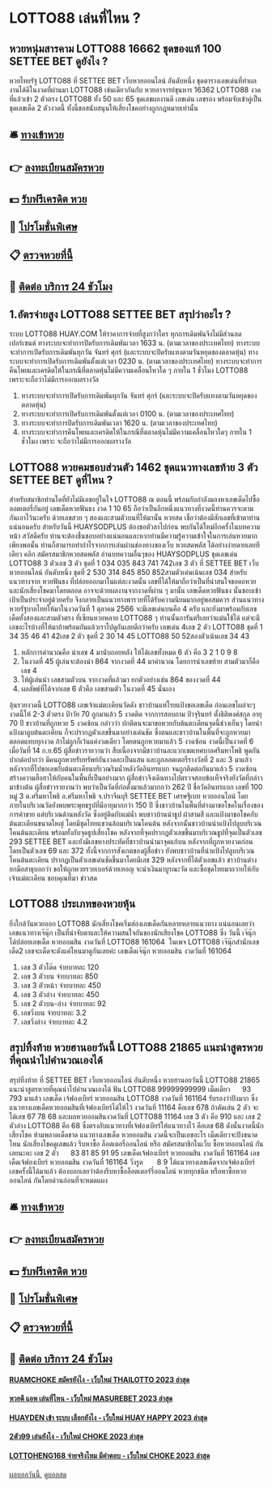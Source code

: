 # LOTTO88 เล่นที่ไหน ?
## หวยหนุ่มสารคาม LOTTO88 16662 ชุดของแท้ 100 SETTEE BET ดูยังไง ?
หวยไทยรัฐ LOTTO88 ที่ SETTEE BET เว็บหวยออนไลน์ อันดับหนึ่ง ชุดตารางเลขเด่นที่ทำผลงานได้ดีในงวดที่ผ่านมา LOTTO88 เช่นเดียวกันกับ หวยอาจารย์ขุนหาร 16362 LOTTO88 งวดที่แล้วเข้า 2 ตัวตรง LOTTO88 ทั้ง 50 และ 65 ชุดเลขผลงานดี เลขเด่น เลขรอง พร้อมจับเข้าคู่เป็นชุดเลขเด็ด 2 ตัวงวดนี้ ทั้งนี้ขอสนับสนุนให้เสี่ยงโชคอย่างถูกกฎหมายเท่านั้น

## 🛎 [ทางเข้าหวย](https://bit.ly/3BG5bNw)
## 👉 [ลงทะเบียนสมัครหวย](https://bit.ly/3BG5bNw)
## 💵 [รับฟรีเครดิต หวย](https://bit.ly/3C3mvgS)
## 👑 [โปรโมชั่นพิเศษ](https://bit.ly/3C3mvgS)
## 📋 [ตรวจหวยที่นี้](https://bit.ly/3C3mvgS)
## 📱 [ติดต่อ บริการ 24 ชัวโมง](https://bit.ly/3C3mvgS)

## 1.อัตรจ่ายสูง LOTTO88 SETTEE BET สรุปว่าอะไร ?
ระบบ LOTTO88 HUAY.COM ให้ราคาการจ่ายที่สูงกว่าใคร ทุกการเดิมพันจึงไม่มีส่วนลดเปอร์เซนต์
ทางระบบจะทำการปิดรับการเดิมพันเวลา 1633 น. (ตามเวลาของประเทศไทย)
ทางระบบจะทำการเปิดรับการเดิมพันทุกวัน จันทร์ ศุกร์ (และระบบจะปิดรับแทงตามวันหยุดของตลาดหุ้น)
ทางระบบจะทำการเปิดรับการเดิมพันตั้งแต่เวลา 0230 น. (ตามเวลาของประเทศไทย)
ทางระบบจะทำการคืนโพยและเครดิตให้ในกรณีที่ตลาดหุ้นไม่มีความเคลื่อนไหวใด ๆ ภายใน 1 ชั่วโมง LOTTO88 เพราะจะถือว่าไม่มีการออกผลรางวัล
1. ทางระบบจะทำการเปิดรับการเดิมพันทุกวัน จันทร์ ศุกร์ (และระบบจะปิดรับแทงตามวันหยุดของตลาดหุ้น)
2. ทางระบบจะทำการเปิดรับการเดิมพันตั้งแต่เวลา 0100 น. (ตามเวลาของประเทศไทย)
3. ทางระบบจะทำการปิดรับการเดิมพันเวลา 1620 น. (ตามเวลาของประเทศไทย)
4. ทางระบบจะทำการคืนโพยและเครดิตให้ในกรณีที่ตลาดหุ้นไม่มีความเคลื่อนไหวใดๆ ภายใน 1 ชั่วโมง เพราะ จะถือว่าไม่มีการออกผลรางวัล

## LOTTO88 หวยคมชอบส่วนตัว 1462 ชุดแนวทางเลขท้าย 3 ตัว SETTEE BET ดูที่ไหน ?
สำหรับสมาชิกท่านใดที่ยังไม่มีเลขอยู่ในใจ LOTTO88 ณ ตอนนี้ พร้อมกับกำลังมองหาเลขเด็ดไปซื้อลอตเตอรี่กันอยู่ เลขเด็ดหวยฟันธง งวด 1 10 65 ถือว่าเป็นอีกหนึ่งแนวทางที่งวดนี้ท่านควรจะตามกันเอาไว้นะครับ ด้วยเลขสวย ๆ สองและสามตัวบนที่ให้มานั้น หวยสด เชื่อว่าต้องมีสักเลขที่เข้าตาท่านแน่นอนครับ สำหรับวันนี้ HUAYSODPLUS ต้องขอตัวลาไปก่อน พบกันได้ใหม่อีกครั้งในบทความหน้า สวัสดีครับ
ท่านจะต้องชื่นชอบอย่างแน่นอนและหากท่านมีความรู้ความเข้าใจในการเล่นหวยมากเพียงพอนั้น ท่านก็สามารถทำกำไรจากการเล่นผ่านช่องทางของเว็บ หวยสดพลัส ได้อย่างง่ายดายเลยทีเดียว คลิก สมัครสมาชิกหวยสดพลัส
อ่านบทความอื่นๆของ HUAYSODPLUS
ชุดเลขเด่น LOTTO88 3 ตัวเลข 3 ตัว ชุดที่ 1 034 035 843 741 742เลข 3 ตัว ที่ SETTEE BET เว็บหวยออนไลน์ อันดับหนึ่ง ชุดที่ 2 530 314 845 850 852สามตัวเด่นเน้นเลข 034
สำหรับแนวทางจาก หวยฟันธง ที่ปล่อยออกมาในแต่ละงวดนั้น เลขที่ได้ให้มาถือว่าเป็นที่น่าสนใจขอคอหวยและนักเสี่ยงโชคมาโดยตลอด อาจจะด้วยผลงานจากงวดที่ผ่าน ๆ มานั้น เลขเด็ดหวยฟันธง นั้นชอบเข้าเป้าเป็นประจำอยู่ด้วยครับ จึงกลายเป็นแนวทางพารวยที่ได้รับความนิยมมากอยู่พอสมควร ส่วนแนวทางหวยรัฐบาลไทยให้มาในงวดวันที่ 1 ตุลาคม 2566 จะมีเลขเด่นบนคือ 4 ครับ และยังมาพร้อมกับเลขเด็ดทั้งสองและสามตัวตรง ที่เซียนหวยหลาย LOTTO88 ๆ ท่านนั้นการันตรีเลยว่าแม่นใช้ได้ แต่จะมีเลขอะไรบ้างที่ให้มาถ้าพร้อมกันแล้วเราไปดูกันเลยดีกว่าครับ
เลขเด่น 4เลข 2 ตัว LOTTO88 ชุดที่ 1 34 35 46 41 42เลข 2 ตัว ชุดที่ 2 30 14 45 LOTTO88 50 52สองตัวเน้นเลข 34 43
1. หลักการคำนวณคือ นำเลข 4 มานับถอยหลัง ให้ได้เลขทั้งหมด 6 ตัว คือ 3 2 1 0 9 8
2. ในงวดที่ 45 ผู้เล่นจะต้องนำ 864 จากงวดที่ 44 มาคำนวณ โดยการนำเลขท้าย สามตัวมาก็คือเลข 4
3. ให้ผู้เล่นนำ เลขสามตัวบน จากงวดที่แล้วมา ยกตัวอย่างเช่น 864 ของงวดที่ 44
4. ผลลัพธ์ที่ได้จากเลข 6 ตัวคือ เลขสามตัว ในงวดที่ 45 นั่นเอง

ลุ้นรวยงวดนี้ LOTTO88 เลขเจ้าแม่ตะเคียนวัดดัง ชาวบ้านแห่โรยแป้งขอเลขเด็ด ก่อนเลขโผล่จะๆ งวดนี้ให้ 2-3 ตัวตรง ป้าวัย 70 ถูกมาแล้ว 5 งวดติด
จากการสอบถาม ป้าจุรินทร์ ตั้งธิติพงศ์สกุล อายุ 70 ปี ชาวบ้านที่ถูกหวย 5 งวดซ้อน กล่าวว่า ปกติตนจะมาขอหวยกับต้นตะเคียนจุดนี้ช่วงเย็นๆ โดยนำแป้งมาลูบต้นตะเคียน ก็จะปรากฏตัวเลขขึ้นมาอย่างเด่นชัด ซึ่งตนและชาวบ้านในพื้นที่จะถูกหวยมาตลอดแทบทุกงวด ถ้าไม่ถูกก็เว้นแค่งวดเดียว โดยตนถูกหวยมาแล้ว 5 งวดซ้อน งวดนี้เป็นงวดที่ 6
เมื่อวันที่ 14 ก.ย.65 ผู้สื่อข่าวรายวานว่า สืบเนื่องจากมีชาวบ้านละแวกเขตเทศบาลศรีมหาโพธิ พูดกันปากต่อปากว่า มีคนถูกหวยรับทรัพย์กันงวดละเป็นแสน และถูกลอตเตอรี่รางวัลที่ 2 และ 3 มาแล้ว หลังจากที่ไปขอเลขกับต้นตะเคียนบริเวณริมน้ำหลังวัดอินทรแบก จนถูกติดต่อกันมาแล้ว 5 งวดซ้อน สร้างความฮือฮาให้กับคนในพื้นที่เป็นอย่างมาก ผู้สื่อข่าวจึงเดินทางไปตรวจสอบข้อเท็จจริงยังวัดที่กล่าวมาข้างต้น
ผู้สื่อข่าวรายงานว่า พบว่าเป็นวัดที่ก่อตั้งมาแล้วมากกว่า 262 ปี ชื่อวัดอินทรแบก เลขที่ 100 หมู่ 3 ต.ศรีมหาโพธิ อ.ศรีมหาโพธิ จ.ปราจีนบุรี SETTEE BET เศรษฐีเบท หวยออนไลน์ โดยภายในบริเวณวัดยังพบพระพุทธรูปที่มีอายุมากกว่า 150 ปี ซึ่งชาวบ้านในพื้นที่ต่างมาขอโชคในเรื่องของการค้าขาย แต่บริเวณด้านหลังวัด ซึ่งอยู่ติดกับแม่น้ำ พบชาวบ้านนำธูป ผ้าสามสี และแป้งมาขอโชคกับต้นตะเคียนขนาดใหญ่ โดยมีชุดไทยแขวนล้อมบริเวณโคนต้น
หลังจากนั้นชาวบ้านนำแป้งไปลูบบริเวณโคนต้นตะเคียน พร้อมทั้งกับจุดธูปเสี่ยงโชค หลังจากที่จุดปรากฏตัวเลขขึ้นมาบริเวณธูปที่จุดเป็นตัวเลข 293 SETTEE BET และยังมีเลขหางประทัดที่ชาวบ้านนำมาจุดแก้บน หลังจากที่ถูกหวยงวดก่อน โดยเป็นตัวเลข 69 และ 372
ทั้งนี้จากการสังเกตของผู้สื่อข่าว ยังพบชาวบ้านที่นำแป้งไปลูบบริเวณโคนต้นตะเคียน ปรากฏเป็นตัวเลขเด่นชัดขึ้นมาโดยมีเลข 329 หลังจากที่ได้ตัวเลขแล้ว ชาวบ้านต่างยกมือสาธุบอกว่า ขอให้ถูกหวยรวยเบอร์ด้วยเทอญ จะนำเงินมาบูรณะวัด และซื้อชุดไทยมาถวายให้กับเจ้าแม่ตะเคียน
ขอบคุณที่มา ข่าวสด

## LOTTO88 ประเภทของหวยหุ้น
ยิ่งใกล้วันหวยออก LOTTO88 นักเสี่ยงโชคเริ่มส่องเลขเด็ดกันหลายหลายแนวทาง แน่นอนเลยว่า เลขแนวทางเจ๊นุ๊ก เป็นที่น่าจับตาและให้ความสนใจกันของนักเสียงโชค LOTTO88 ซึ่ง วันนี้ เจ๊นุ๊ก ได้ปล่อยเลขเด็ด หวยออมสิน งวดวันที่ LOTTO88 161064  ในเพจ LOTTO88 เจ๊นุ๊กสำนักเลขเด็ด2 เลขจะเด็ดจะดังแค่ไหนมาดูกันเลยค่ะ
เลขเด็ดเจ๊นุ๊ก หวยออมสิน งวดวันที่ 161064
1. เลข 3 ตัวโต๊ด จ่ายบาทละ 120
2. เลข 3 ตัวบน จ่ายบาทละ 850
3. เลข 3 ตัวหน้า จ่ายบาทละ 450
4. เลข 3 ตัวล่าง จ่ายบาทละ 450
5. เลข 2 ตัวบน-ล่าง จ่ายบาทละ 92
6. เลขวิ่งบน จ่ายบาทละ 3.2
7. เลขวิ่งล่าง จ่ายบาทละ 4.2

## สรุปทิ้งท้าย หวยฮานอยวันนี้ LOTTO88 21865 แนะนำสูตรหวยที่คุณนำไปคำนวณเองได้
สรุปทิ้งท้าย ที่ SETTEE BET เว็บหวยออนไลน์ อันดับหนึ่ง หวยฮานอยวันนี้ LOTTO88 21865 แนะนำสูตรหวยที่คุณนำไปคำนวณเองได้ ฟัน LOTTO88 99999999999
เม็ดเดียว      93 793
มาแล้ว เลขเด็ด เจ้ฟองเบียร์ หวยออมสิน LOTTO88 งวดวันที่ 161164 รับรองว่าปังมาก ซึ่งแนวทางเลขเด็ดหวยออมสินที่เจ้ฟองเบียร์ได้ให้ไว้ งวดวันที่ 11164 คือเลข 678 ถ้าตัดเล่น 2 ตัว จะได้เลข 67 78 68 และผลหวยออมสินงวดวันที่ LOTTO88 11164 เลข 3 ตัว คือ 910 และ เลข 2 ตัวล่าง LOTTO88 คือ 68 ซึ่งตรงกับแนวทางที่เจ้ฟองเบียร์ให้แนวทางไว้ คือเลข 68 ดังนั้นงวดนี้นักเสี่ยงโชค ห้ามพลาดเด็ดขาด แนวทางเลขเด็ด หวยออมสิน งวดนี้จะเป็นเลขอะไร เม็ดเดียวจะปังขนาดไหน นักเสี่ยงโชคดูเลขแล้ว รีบหาซื้อ ล็อตเตอรี่ออนไลน์ หรือ สมัครสมาชิกในเว็บ ซื้อหวยออนไลน์ กันเลยนะคะ
เลข 2 ตัว      83 81 85 91 95
เลขเด็ดเจ้ฟองเบียร์ หวยออมสิน งวดวันที่ 161164
เลขเด็ดเจ้ฟองเบียร์ หวยออมสิน งวดวันที่ 161164
วิ่งรูด       8 9
ได้แนวทางเลขเด็ดจากเจ้ฟองเบียร์ เลขครั้งนี้ได้มาแล้ว ต้องบอกเลยว่าต้องรีบหาซื้อล็อตเตอร์รี่ออนไลน์ หวยทุกชนิด หรือหาซื้อหวยออนไลน์ กันโดยด่วนก่อนที่จะหมดแผง

## 🛎 [ทางเข้าหวย](https://bit.ly/3BG5bNw)
## 👉 [ลงทะเบียนสมัครหวย](https://bit.ly/3BG5bNw)
## 💵 [รับฟรีเครดิต หวย](https://bit.ly/3C3mvgS)
## 👑 [โปรโมชั่นพิเศษ](https://bit.ly/3C3mvgS)
## 📋 [ตรวจหวยที่นี้](https://bit.ly/3C3mvgS)
## 📱 [ติดต่อ บริการ 24 ชัวโมง](https://bit.ly/3C3mvgS)

#### [RUAMCHOKE สมัครยังไง - เว็บใหม่ THAILOTTO 2023 ล่าสุด](https://atom.io/themes/ruamchoke%20สมัครยังไง%20-%20เว็บใหม่%20thailotto%202023%20ล่าสุด)
#### [หวยดี แอพ เล่นที่ไหน - เว็บใหม่ MASUREBET 2023 ล่าสุด](https://atom.io/themes/หวยดี%20แอพ%20เล่นที่ไหน%20-%20เว็บใหม่%20masurebet%202023%20ล่าสุด)
#### [HUAYDEN เข้า ระบบ เลือกยังไง - เว็บใหม่ HUAY HAPPY 2023 ล่าสุด](https://atom.io/themes/huayden%20เข้า%20ระบบ%20เลือกยังไง%20-%20เว็บใหม่%20huay%20happy%202023%20ล่าสุด)
#### [2ตัว99 เล่นยังไง - เว็บใหม่ CHOKE 2023 ล่าสุด](https://atom.io/themes/2ตัว99%20เล่นยังไง%20-%20เว็บใหม่%20choke%202023%20ล่าสุด)
#### [LOTTOHENG168 จ่ายจริงไหม มีคำตอบ - เว็บใหม่ CHOKE 2023 ล่าสุด](https://atom.io/themes/lottoheng168%20จ่ายจริงไหม%20มีคำตอบ%20-%20เว็บใหม่%20choke%202023%20ล่าสุด)

[ผลบอลวันนี้](https://siamsport.tv "ผลบอลวันนี้"), [ดูบอลสด](https://siamsport.tv/ดูบอลสด "ดูบอลสด")